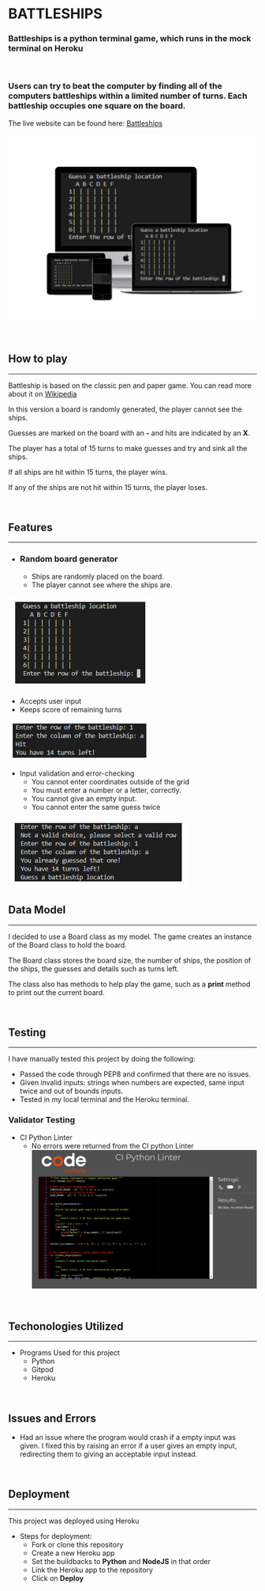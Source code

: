 # BATTLESHIPS

### Battleships is a python terminal game, which runs in the mock terminal on Heroku
<p>&nbsp;</p>
  
### Users can try to beat the computer by finding all of the computers battleships within a limited number of turns. Each battleship occupies one square on the board.

The live website can be found here: [Battleships](https://battleships-project-3.herokuapp.com/)

![Site on different screens](/Mockup-Battleships.jpg)
<p>&nbsp;</p>

## How to play
---
Battleship is based on the classic pen and paper game. You can read more about it on [Wikipedia](https://en.wikipedia.org/wiki/Battleship_(game))

In this version a board is randomly generated, the player cannot see the ships.

Guesses are marked on the board with an **-** and hits are indicated by an **X**.

The player has a total of 15 turns to make guesses and try and sink all the ships.

If all ships are hit within 15 turns, the player wins.

If any of the ships are not hit within 15 turns, the player loses.
<p>&nbsp;</p>

## Features
---
- ### Random board generator
    - Ships are randomly placed on the board.
    - The player cannot see where the ships are.

![image](/battleships%20image1.png)

- Accepts user input
- Keeps score of remaining turns

![image](/battleships%20hit.png)

- Input validation and error-checking
    - You cannot enter coordinates outside of the grid
    - You must enter a number or a letter, correctly.
    - You cannot give an empty input.
    - You cannot enter the same guess twice

![image](/battleships%20error.png)

## Data Model
---
I decided to use a Board class as my model. The game creates an instance of the Board class to hold the board.

The Board class stores the board size, the number of ships, the position of the ships, the guesses and details such as turns left.

The class also has methods to help play the game, such as a **print** method to print out the current board.
<p>&nbsp;</p>

## Testing
---
I have manually tested this project by doing the following:

- Passed the code through PEP8 and confirmed that there are no issues.
- Given invalid inputs: strings when numbers are expected, same input twice and out of bounds inputs.
- Tested in my local terminal and the Heroku terminal.

### Validator Testing
- CI Python Linter
    - No errors were returned from the CI python Linter
    ![image](/CI%20python%20linter%20no%20errors.png)

<p>&nbsp;</p>

## Techonologies Utilized
---
- Programs Used for this project
    - Python
    - Gitpod
    - Heroku

<p>&nbsp;</p>

## Issues and Errors
- Had an issue where the program would crash if a empty input was given. I fixed this by raising an error if a user gives an empty input, redirecting them to giving an acceptable input instead.

<p>&nbsp;</p>

## Deployment
---
This project was deployed using Heroku
- Steps for deployment:
    - Fork or clone this repository
    - Create a new Heroku app
    - Set the buildbacks to **Python** and **NodeJS** in that order
    - Link the Heroku app to the repository
    - Click on **Deploy**